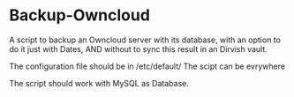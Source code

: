 Backup-Owncloud
===============

A script to backup an Owncloud server with its database, with an option to do it just with Dates, AND without to sync this result in an Dirvish vault.

The configuration file should be in /etc/default/
The scipt can be evrywhere 

The script should work with MySQL as Database.

